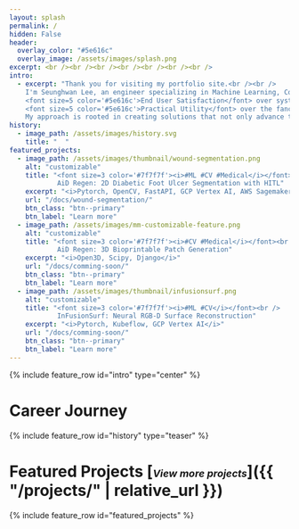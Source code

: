 ```yaml
---
layout: splash
permalink: /
hidden: False
header:
  overlay_color: "#5e616c"
  overlay_image: /assets/images/splash.png
excerpt: <br /><br /><br /><br /><br /><br /><br />
intro: 
  - excerpt: "Thank you for visiting my portfolio site.<br /><br />
    I'm Seunghwan Lee, an engineer specializing in Machine Learning, Computer Vision, and Medical AI. In my career as a developer, I have always prioritized:<br /><br />
    <font size=5 color='#5e616c'>End User Satisfaction</font> over system perfection<br />
    <font size=5 color='#5e616c'>Practical Utility</font> over the fanciness of technology<br /><br />
    My approach is rooted in creating solutions that not only advance the field but also deliver tangible benefits to users."
history:
  - image_path: /assets/images/history.svg
    title: "  "
featured_projects:
  - image_path: /assets/images/thumbnail/wound-segmentation.png
    alt: "customizable"
    title: "<font size=3 color='#7f7f7f'><i>#ML #CV #Medical</i></font><br />
            AiD Regen: 2D Diabetic Foot Ulcer Segmentation with HITL"
    excerpt: "<i>Pytorch, OpenCV, FastAPI, GCP Vertex AI, AWS Sagemaker</i>"
    url: "/docs/wound-segmentation/"
    btn_class: "btn--primary"
    btn_label: "Learn more"
  - image_path: /assets/images/mm-customizable-feature.png
    alt: "customizable"
    title: "<font size=3 color='#7f7f7f'><i>#CV #Medical</i></font><br />
            AiD Regen: 3D Bioprintable Patch Generation"
    excerpt: "<i>Open3D, Scipy, Django</i>"
    url: "/docs/comming-soon/"
    btn_class: "btn--primary"
    btn_label: "Learn more"
  - image_path: /assets/images/thumbnail/infusionsurf.png
    alt: "customizable"
    title: "<font size=3 color='#7f7f7f'><i>#ML #CV</i></font><br />
            InFusionSurf: Neural RGB-D Surface Reconstruction"
    excerpt: "<i>Pytorch, Kubeflow, GCP Vertex AI</i>"
    url: "/docs/comming-soon/"
    btn_class: "btn--primary"
    btn_label: "Learn more"
---
```


{% include feature_row id="intro" type="center" %}

# Career Journey
{% include feature_row id="history" type="teaser" %}

# Featured Projects [<font size=4><i>View more projects</i></font>]({{ "/projects/" | relative_url }})
{% include feature_row id="featured_projects" %}